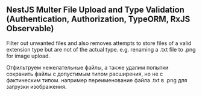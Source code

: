 ## NestJS Multer File Upload and Type Validation (Authentication, Authorization, TypeORM, RxJS Observable)

Filter out unwanted files and also removes attempts to store files of a valid extension type but are not of the actual
type. e.g. renaming a .txt file to .png for image upload.

Отфильтруем нежелательные файлы, а также удалим попытки сохранить файлы с допустимым типом расширения, но не с
фактическим типом. например переименование файла .txt в .png для загрузки изображения.